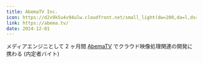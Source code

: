 ```yaml
---
title: AbemaTV Inc.
icon: https://d2v9k5u4v94ulw.cloudfront.net/small_light(dw=200,da=l,ds=s,cc=FFFFFF)/assets/images/7307332/original/416fffdb-8e39-489f-a9cb-6c3aff8c76e7?1628160393
link: https://abema.tv/
date: 2024-12-01
---
```


メディアエンジニとして 2 ヶ月間 [AbemaTV](https://abema.tv/) でクラウド映像処理関連の開発に携わる
(内定者バイト)
